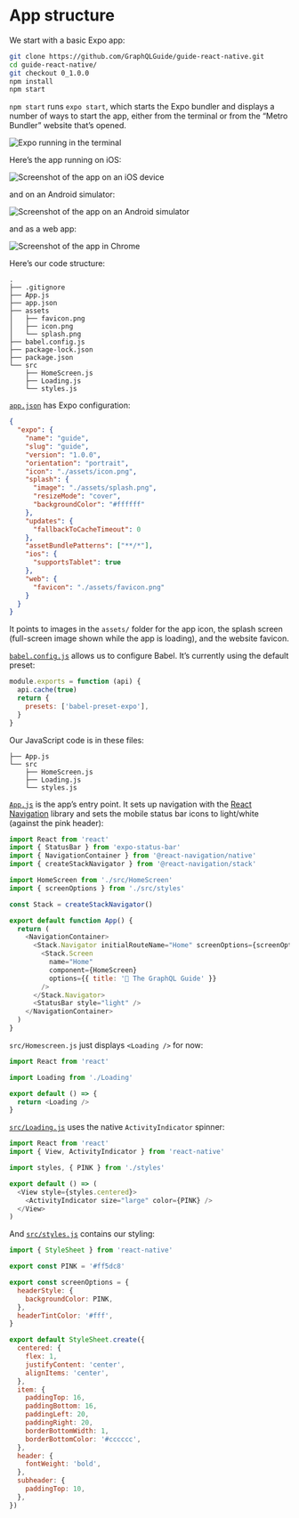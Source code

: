 # App structure

We start with a basic Expo app:

```sh
git clone https://github.com/GraphQLGuide/guide-react-native.git
cd guide-react-native/
git checkout 0_1.0.0
npm install
npm start
```

`npm start` runs `expo start`, which starts the Expo bundler and displays a number of ways to start the app, either from the terminal or from the “Metro Bundler” website that’s opened.

![Expo running in the terminal](../img/expo-terminal.png)

Here’s the app running on iOS:

![Screenshot of the app on an iOS device](../img/expo-iOS.png)

and on an Android simulator:

![Screenshot of the app on an Android simulator](../img/expo-android.png)

and as a web app:

![Screenshot of the app in Chrome](../img/expo-web.png)

Here’s our code structure:

```
.
├── .gitignore
├── App.js
├── app.json
├── assets
│   ├── favicon.png
│   ├── icon.png
│   └── splash.png
├── babel.config.js
├── package-lock.json
├── package.json
└── src
    ├── HomeScreen.js
    ├── Loading.js
    └── styles.js
```

[`app.json`](https://github.com/GraphQLGuide/guide-react-native/blob/0_1.0.0/app.json) has Expo configuration:

```json
{
  "expo": {
    "name": "guide",
    "slug": "guide",
    "version": "1.0.0",
    "orientation": "portrait",
    "icon": "./assets/icon.png",
    "splash": {
      "image": "./assets/splash.png",
      "resizeMode": "cover",
      "backgroundColor": "#ffffff"
    },
    "updates": {
      "fallbackToCacheTimeout": 0
    },
    "assetBundlePatterns": ["**/*"],
    "ios": {
      "supportsTablet": true
    },
    "web": {
      "favicon": "./assets/favicon.png"
    }
  }
}
```

It points to images in the `assets/` folder for the app icon, the splash screen (full-screen image shown while the app is loading), and the website favicon.

[`babel.config.js`](https://github.com/GraphQLGuide/guide-react-native/blob/0_1.0.0/babel.config.js) allows us to configure Babel. It’s currently using the default preset:

```js
module.exports = function (api) {
  api.cache(true)
  return {
    presets: ['babel-preset-expo'],
  }
}
```

Our JavaScript code is in these files:

```
├── App.js
└── src
    ├── HomeScreen.js
    ├── Loading.js
    └── styles.js
```

[`App.js`](https://github.com/GraphQLGuide/guide-react-native/blob/0_1.0.0/App.js) is the app’s entry point. It sets up navigation with the [React Navigation](https://reactnavigation.org/) library and sets the mobile status bar icons to light/white (against the pink header):

```js
import React from 'react'
import { StatusBar } from 'expo-status-bar'
import { NavigationContainer } from '@react-navigation/native'
import { createStackNavigator } from '@react-navigation/stack'

import HomeScreen from './src/HomeScreen'
import { screenOptions } from './src/styles'

const Stack = createStackNavigator()

export default function App() {
  return (
    <NavigationContainer>
      <Stack.Navigator initialRouteName="Home" screenOptions={screenOptions}>
        <Stack.Screen
          name="Home"
          component={HomeScreen}
          options={{ title: '📖 The GraphQL Guide' }}
        />
      </Stack.Navigator>
      <StatusBar style="light" />
    </NavigationContainer>
  )
}
```

`src/Homescreen.js` just displays `<Loading />` for now:

```js
import React from 'react'

import Loading from './Loading'

export default () => {
  return <Loading />
}
```

[`src/Loading.js`](https://github.com/GraphQLGuide/guide-react-native/blob/0_1.0.0/src/Loading.js) uses the native `ActivityIndicator` spinner:

```js
import React from 'react'
import { View, ActivityIndicator } from 'react-native'

import styles, { PINK } from './styles'

export default () => (
  <View style={styles.centered}>
    <ActivityIndicator size="large" color={PINK} />
  </View>
)
```

And [`src/styles.js`](https://github.com/GraphQLGuide/guide-react-native/blob/0_1.0.0/src/styles.js) contains our styling:

```js
import { StyleSheet } from 'react-native'

export const PINK = '#ff5dc8'

export const screenOptions = {
  headerStyle: {
    backgroundColor: PINK,
  },
  headerTintColor: '#fff',
}

export default StyleSheet.create({
  centered: {
    flex: 1,
    justifyContent: 'center',
    alignItems: 'center',
  },
  item: {
    paddingTop: 16,
    paddingBottom: 16,
    paddingLeft: 20,
    paddingRight: 20,
    borderBottomWidth: 1,
    borderBottomColor: '#cccccc',
  },
  header: {
    fontWeight: 'bold',
  },
  subheader: {
    paddingTop: 10,
  },
})
```

